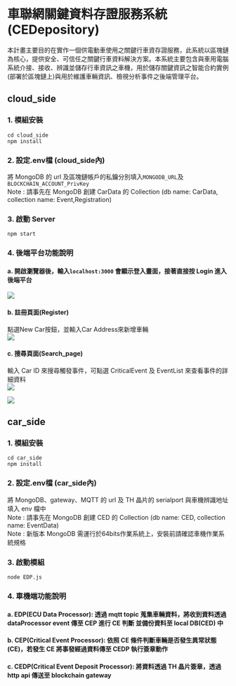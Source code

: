 # 車聯網關鍵資料存證服務系統 (CEDepository)   
本計畫主要目的在實作一個供電動車使用之關鍵行車資存證服務，此系統以區塊鏈為核心，提供安全、可信任之關鍵行車資料解決方案。本系統主要包含與車用電腦系統介接、接收、辨識並儲存行車資訊之車機，用於儲存關鍵資訊之智能合約實例(部署於區塊鏈上)與用於維護車輛資訊、檢視分析事件之後端管理平台。  

## cloud_side
### 1. 模組安裝
```
cd cloud_side
npm install
```
### 2. 設定.env檔 (cloud_side內)
將 MongoDB 的 url 及區塊鏈帳戶的私鑰分別填入```MONGODB_URL```及```BLOCKCHAIN_ACCOUNT_PrivKey```  
Note : 請事先在 MongoDB 創建 CarData 的 Collection (db name: CarData, collection name: Event,Registration)
### 3. 啟動 Server 
```
npm start
```
### 4. 後端平台功能說明
#### a. 開啟瀏覽器後，輸入```localhost:3000``` 會顯示登入畫面，接著直接按 Login 進入後端平台  
![](https://i.imgur.com/7XPE6YW.png)

#### b. 註冊頁面(Register)
點選New Car按鈕，並輸入Car Address來新增車輛  
![](https://i.imgur.com/G9qHWuV.png)

#### c. 搜尋頁面(Search_page)
輸入 Car ID 來搜尋觸發事件，可點選 CriticalEvent 及 EventList 來查看事件的詳細資料  
![](https://i.imgur.com/UuufhuA.png)

![](https://i.imgur.com/zu2IOVX.png)

## car_side
### 1. 模組安裝
```
cd car_side
npm install
```
### 2. 設定.env檔 (car_side內)
將 MongoDB、gateway、MQTT 的 url 及 TH 晶片的 serialport 與車機辨識地址填入 env 檔中  
Note : 請事先在 MongoDB 創建 CED 的 Collection (db name: CED, collection name: EventData)  
Note : 新版本 MongoDB 需運行於64bits作業系統上，安裝前請確認車機作業系統規格
### 3. 啟動模組
```
node EDP.js
```
### 4. 車機端功能說明
#### a. EDP(ECU Data Processor): 透過 mqtt topic 蒐集車輛資料，將收到資料透過 dataProcessor event 傳至 CEP 進行 CE 判斷 並備份資料至 local DB(CED) 中  
#### b. CEP(Critical Event Processor): 依照 CE 條件判斷車輛是否發生異常狀態(CE)，若發生 CE 將事發經過資料傳至 CEDP 執行簽章動作  
#### c. CEDP(Critical Event Deposit Processor): 將資料透過 TH 晶片簽章，透過 http api 傳送至 blockchain gateway  


